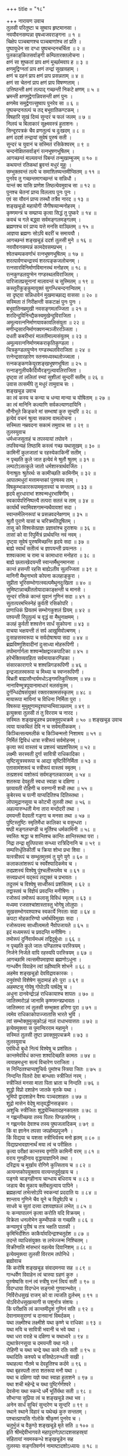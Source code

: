 +++
title = "१८"

+++
नारायण उवाच  
तुलसी परितुष्टा च सुष्वाप हृष्टमानसा ।  
नवयौवनसम्पन्ना वृषध्वजवराङ्‌गना ॥ १ ॥  
चिक्षेप पञ्चबाणश्च पञ्चबाणांश्च तां प्रति ।  
पुष्पायुधेन सा दग्धा पुष्पचन्दनचर्चिता ॥ २ ॥  
पुलकाङ्‌कितसर्वाङ्‌गी कम्पितारक्तलोचना ।  
क्षणं सा शुष्कतां प्राप क्षणं मूर्च्छामवाप ह ॥ ३ ॥  
क्षणमुद्विग्नतां प्राप क्षणं तन्द्रां सुखावहाम् ।  
क्षणं च दहनं प्राप क्षणं प्राप प्रसन्नताम् ॥ ४ ॥  
क्षणं सा चेतनां प्राप क्षणं प्राप विषण्णताम् ।  
उत्तिष्ठन्ती क्षणं तल्पाद्‌ गच्छन्ती निकटे क्षणम् ॥ ५ ॥  
भ्रमन्ती क्षणमुद्वेगान्निवसन्ती क्षणं पुनः ।  
क्षणमेव समुद्वेगात्सुष्वाप पुनरेव सा ॥ ६ ॥  
पुष्पचन्दनतल्पं च तद्‌ बभूवातिकण्टकम् ।  
विषहारि सुखं दिव्यं सुन्दरं च फलं जलम् ॥ ७ ॥  
निलयं च बिलाकारं सूक्ष्मवस्त्रं हुताशनः ।  
सिन्दूरपत्रकं चैव व्रणतुल्यं च दुःखदम् ॥ ८ ॥  
क्षणं ददर्श तन्द्रायां सुवेषं पुरुषं सती ।  
सुन्दरं च युवानं च सस्मितं रसिकेश्वरम् ॥ ९ ॥  
चन्दनोक्षितसर्वाङ्‌गं रत्नभूषणभूषितम् ।  
आगच्छन्तं माल्यवन्तं पिबन्तं तन्मुखाम्बुजम् ॥ १० ॥  
कथयन्तं रतिकथां ब्रुवन्तं मधुरं मुहुः ।  
सम्भुक्तवन्तं तल्पे च समाश्लिष्यन्तमीप्सितम् ॥ ११ ॥  
पुनरेव तु गच्छन्तमागच्छन्तं च सन्निधौ ।  
यान्तं क्व यासि प्राणेश तिष्ठत्येवमुवाच सा ॥ १२ ॥  
पुनश्च चेतनां प्राप्य विललाप पुनः पुनः ।  
एवं सा यौवनं प्राप्य तस्थौ तत्रैव नारद ॥ १३ ॥  
शङ्‌खचूडो महायोगी जैगीषव्यान्मनोहरम् ।  
कृष्णमन्त्रं च सम्प्राप्य कृत्वा सिद्धं तु पुष्करे ॥ १४ ॥  
कवचं च गले बद्ध्वा सर्वमङ्‌गलमङ्‌गलम् ।  
ब्रह्मणश्च वरं प्राप्य यत्ते मनसि वाञ्छितम् ॥ १५ ॥  
आज्ञया ब्रह्मणः सोऽपि बदरीं च समाययौ ।  
आगच्छन्तं शङ्‌खचूडं ददर्श तुलसी मुने ॥ १६ ॥  
नवयौवनसम्पन्नं कामदेवसमप्रभम् ।  
श्वेतचम्पकवर्णाभं रत्नभूषणभूषितम् ॥ १७ ॥  
शरत्पार्वणचन्द्रास्यं शरत्पङ्‌कजलोचनम् ।  
रत्नसारविनिर्माणविमानस्थं मनोहरम् ॥ १८ ॥  
रत्नकुण्डलयुग्मेन गण्डस्थलविराजितम् ।  
पारिजातप्रसूनानां मालावन्तं च सुस्मितम् ॥ १९ ॥  
कस्तूरीकुङ्‌कुमायुक्तं सुगन्धिचन्दनान्वितम् ।  
सा दृष्ट्वा सन्निधावेनं मुखमाच्छाद्य वाससा ॥ २० ॥  
सस्मिता तं निरीक्षन्ती सकटाक्षं पुनः पुनः ।  
बभूवातिनम्रमुखी नवसङ्‌गमलज्जिता ॥ २१ ॥  
शरदिन्दुविनिन्द्यैकस्वमुखेन्दुविराजिता ।  
अमूल्यरत्ननिर्माणयावकावलिसंयुता ॥ २२ ॥  
मणीन्द्रसारनिर्माणक्वणन्मञ्जीररञ्जिता ।  
दधती कबरीभारं मालतीमाल्यसंयुतम् ॥ २३ ॥  
अमूल्यरत्ननिर्माणमकराकृतिकुण्डला ।  
चित्रकुण्डलयुग्मेन गण्डस्थलविराजिता ॥ २४ ॥  
रत्नेन्द्रसारहारेण स्तनमध्यस्थलोज्ज्वला ।  
रत्नकङ्‌कणकेयूरशङ्‌खभूषणभूषिता ॥ २५ ॥  
रत्नाङ्‌गुलीयकैर्दिव्यैरङ्‌गुल्यावलिराजिता ।  
दृष्ट्वा तां ललितां रम्यां सुशीलां सुन्दरीं सतीम् ॥ २६ ॥  
उवास तत्समीपे तु मधुरं तामुवाच सः ।  
शङ्खचूड उवाच  
का त्वं कस्य च कन्या च धन्या मान्या च योषिताम् ॥ २७ ॥  
का त्वं मानिनि कल्याणि सर्वकल्याणदायिनि ।  
मौनीभूते किङ्‌करे मां सम्भाषां कुरु सुन्दरि ॥ २८ ॥  
इत्येवं वचनं श्रुत्वा सकामा वामलोचना ।  
सस्मिता नम्रवदना सकामं तमुवाच सा ॥ २९ ॥  
तुलस्युवाच  
धर्मध्वजसुताहं च तपस्यायां तपोवने ।  
तपस्विन्यहं तिष्ठामि कस्त्वं गच्छ यथासुखम् ॥ ३० ॥  
कामिनीं कुलजातां च रहस्येकाकिनीं सतीम् ।  
न पृच्छति कुले जात इत्येवं मे श्रुतौ श्रुतम् ॥ ३१ ॥  
लम्पटोऽसत्कुले जातो धर्मशास्त्रार्थवर्जितः ।  
येनाश्रुतः श्रुतेरर्थः स कामीच्छति कामिनीम् ॥ ३२ ॥  
आपातमधुरां मत्तामन्तकां पुरुषस्य ताम् ।  
विषकुम्भाकाररूपाममृतास्यां च सन्ततम् ॥ ३३ ॥  
हृदये क्षुरधाराभां शश्वन्मधुरभाषिणीम् ।  
स्वकार्यपरिनिष्पत्त्यै तत्परा सततं च ताम् ॥ ३४ ॥  
कार्यार्थे स्वामिवशगामन्यथैवावशां सदा ।  
स्वान्तर्मलिनरूपां च प्रसन्नवदनेक्षणाम् ॥ ३५ ॥  
श्रुतौ पुराणे यासां च चरित्रमतिदूषितम् ।  
तासु को विश्वसेत्प्राज्ञः प्रज्ञावांश्च दुराशयः ॥ ३६ ॥  
तासां को वा रिपुर्मित्रं प्रार्थयन्ति नवं नवम् ।  
दृष्ट्वा सुवेषं पुरुषमिच्छन्ति हृदये सदा ॥ ३७ ॥  
बाह्ये स्वार्थं सतीत्वं च ज्ञापयन्ती प्रयत्नतः ।  
शश्वत्कामा च रामा च कामाधारा मनोहरा ॥ ३८ ॥  
बाह्ये छलात्खेदयन्ती स्वान्तर्मैथुनमानसा ।  
कान्तं हसन्ती रहसि बाह्येऽतीव सुलज्जिता ॥ ३९ ॥  
मानिनी मैथुनाभावे कोपना कलहाङ्‌कुरा ।  
सुप्रीता भूरिसम्भोगात्स्वल्पमैथुनदुःखिता ॥ ४० ॥  
सुमिष्टान्नाच्छीततोयादाकाङ्‌क्षन्ती च मानसे ।  
सुन्दरं रसिकं कान्तं युवानं गुणिनं सदा ॥ ४१ ॥  
सुतात्परमभिस्नेहं कुर्वती रसिकोपरि ।  
प्राणाधिकं प्रियतमं सम्भोगकुशलं प्रियम् ॥ ४२ ॥  
पश्यन्ती रिपुतुल्यं च वृद्धं वा मैथुनाक्षमम् ।  
कलहं कुर्वती शश्वत्तेन सार्धं सुकोपना ॥ ४३ ॥  
वाचया भक्षयन्ती तं सर्प आखुमिवोल्बणम् ।  
दुःसाहसस्वरूपा च सर्वदोषाश्रया सदा ॥ ४४ ॥  
ब्रह्मविष्णुशिवादीनां दुःसाध्या मोहरूपिणी ।  
तपोमार्गार्गला शश्वन्मोक्षद्वारकपाटिका ॥ ४५ ॥  
हरेर्भक्तिव्यवहिता सर्वमायाकरण्डिका ।  
संसारकारागारे च शश्वन्निगडरूपिणी ॥ ४६ ॥  
इन्द्रजालस्वरूपा च मिथ्या च स्वप्नरूपिणी ।  
बिभ्रती बाह्यसौन्दर्यमधोऽङ्‌गमतिकुत्सितम् ॥ ४७ ॥  
नानाविण्मूत्रपूयानामाधारं मलसंयुतम् ।  
दुर्गन्धिदोषसंयुक्तं रक्तारक्तमसंस्कृतम् ॥ ४८ ॥  
मायारूपा मायिनां च विधिना निर्मिता पुरा ।  
विषरूपा मुमुक्षूणामदृश्याप्यभिवाञ्छताम् ॥ ४९ ॥  
इत्युक्त्वा तुलसी तं तु विरराम च नारद ।  
सस्मितः शङ्‌खचूडश्च प्रवक्तुमुपचक्रमे ॥ ५० ॥
शङ्खचूड उवाच  
त्वया यत्कथितं देवि न च सर्वमलीककम् ।  
किञ्चित्सत्यमलीकं च किञ्चिन्मत्तो निशामय ॥ ५१ ॥  
निर्मितं द्विविधं धात्रा स्त्रीरूपं सर्वमोहनम् ।  
कृत्वा रूपं वास्तवं च प्रशस्यं चाप्रशंसितम् ॥ ५२ ॥  
लक्ष्मीः सरस्वती दुर्गा सावित्री राधिकादिका ।  
सृष्टिसूत्रस्वरूपा च आद्या सृष्टिर्विनिर्मिता ॥ ५३ ॥  
एतासामंशरूपं च स्त्रीरूपं वास्तवं स्मृतम् ।  
तत्प्रशस्यं यशोरूपं सर्वमङ्‌गलकारकम् ॥ ५४ ॥  
शतरूपा देवहूती स्वधा स्वाहा च दक्षिणा ।  
छायावती रोहिणी च वरुणानी शची तथा ॥ ५५ ॥  
कुबेरस्य च पत्नी याप्यदितिश्च दितिस्तथा ।  
लोपामुद्रानसूया च कोटभी तुलसी तथा ॥ ५६ ॥  
अहल्यारुन्धती मेना तारा मन्दोदरी तथा ।  
दमयन्ती वेदवती गङ्‌गा च मनसा तथा ॥ ५७ ॥  
पुष्टिस्तुष्टिः स्मृतिर्मेधा कालिका च वसुन्धरा ।  
षष्ठी मङ्‌गलचण्डी च मूर्तिश्च धर्मकामिनी ॥ ५८ ॥  
स्वस्तिः श्रद्धा च शान्तिश्च कान्तिः क्षान्तिस्तथा परा ।  
निद्रा तन्द्रा क्षुत्पिपासा सन्ध्या रात्रिदिनानि च ॥ ५९ ॥  
सम्पत्तिर्धृतिकीर्ती च क्रिया शोभा प्रभा शिवा ।  
यत्स्त्रीरूपं च सम्भूतमुत्तमं तु युगे युगे ॥ ६० ॥  
कलाकलांशरूपं च स्वर्वेश्यादिकमेव च ।  
तदप्रशस्यं विश्वेषु पुंश्चलीरूपमेव च ॥ ६१ ॥  
सत्त्वप्रधानं यद्‌रूपं तद्युक्तं च प्रभावतः ।  
तदुत्तमं च विश्वेषु साध्वीरूपं प्रशंसितम् ॥ ६२ ॥  
तद्वास्तवं च विज्ञेयं प्रवदन्ति मनीषिणः ।  
रजोरूपं तमोरूपं कलासु विविधं स्मृतम् ॥ ६३ ॥  
मध्यमा रजसश्चांशास्तास्तु भोगेषु लोलुपाः ।  
सुखसम्भोगवश्याश्च स्वकार्ये निरताः सदा ॥ ६४ ॥  
कपटा मोहकारिण्यो धर्मार्थविमुखाः सदा ।  
रजोरूपस्य साध्वीत्वमतो नैवोपजायते ॥ ६५ ॥  
इदं मध्यमरूपं च प्रवदन्ति मनीषिणः ।  
तमोरूपं दुर्निवार्यमधमं तद्विदुर्बुधाः ॥ ६६ ॥  
न पृच्छति कुले जातः पण्डितश्च परस्त्रियम् ।  
निर्जने निर्जले वापि रहस्यपि परस्त्रियम् ॥ ६७ ॥  
आगच्छामि त्वत्समीपमाज्ञया ब्रह्मणोऽधुना ।  
गान्धर्वेण विवाहेन त्वां ग्रहीष्यामि शोभने ॥ ६८ ॥  
अहमेव शङ्‌खचूडो देवविद्रावकारकः ।  
दनुवंश्यो विशेषेण सुदामाहं हरेः पुरा ॥ ६९ ॥  
अहमष्टसु गोपेषु गोपोऽपि पार्षदेषु च ।  
अधुना दानवेन्द्रोऽहं राधिकायाश्च शापतः ॥ ७० ॥  
जातिस्मरोऽहं जानामि कृष्णमन्त्रप्रभावतः ।  
जातिस्मरा त्वं तुलसी सम्भुक्ता हरिणा पुरा ॥ ७१ ॥  
त्वमेव राधिकाकोपाज्जातासि भारते भुवि ।  
त्वां सम्भोक्तुमुत्सुकोऽहं नालं राधाभयात्ततः ॥ ७२ ॥  
इत्येवमुक्त्वा स पुमान्विरराम महामुने ।  
सस्मितं तुलसी तुष्टा प्रवक्तुमुपचक्रमे ॥ ७३ ॥  
तुलस्युवाच  
एवंविधो बुधो नित्यं विश्वेषु च प्रशंसितः ।  
कान्तमेवंविधं कान्ता शश्वदिच्छति कामतः ॥ ७४ ॥  
त्वयाहमधुना सत्यं विचारेण पराजिता ।  
स निन्दितश्चाप्यशुचिर्यः पुमांश्च स्त्रिया जितः ॥ ७५ ॥  
निन्दन्ति पितरो देवा बान्धवाः स्त्रीजितं नरम् ।  
स्त्रीजितं मनसा माता पिता भ्राता च निन्दति ॥ ७६ ॥  
शुद्धो विप्रो दशाहेन जातके मृतके यथा ।  
भूमिपो द्वादशाहेन वैश्यः पञ्चदशाहतः ॥ ७७ ॥  
शूद्रो मासेन वेदेषु मातृवद्धीनसङ्‌करः ।  
अशुचिः स्त्रीजितः शुद्ध्येच्चितादहनकालतः ॥ ७८ ॥  
न गह्णन्तीच्छया तस्य पितरः पिण्डतर्पणम् ।  
न गह्णन्त्येव देवाश्च तस्य पुष्पजलादिकम् ॥ ७९ ॥  
किं वा ज्ञानेन तपसा जपहोमप्रपूजनैः ।  
किं विद्यया च यशसा स्त्रीभिर्यस्य मनो हृतम् ॥ ८० ॥  
विद्याप्रभावज्ञानार्थं मया त्वं च परीक्षितः ।  
कृत्वा परीक्षां कान्तस्य वृणोति कामिनी वरम् ॥ ८१ ॥  
वराय गुणहीनाय वृद्धायाज्ञानिने तथा ।  
दरिद्राय च मूर्खाय रोगिणे कुत्सिताय च ॥ ८२ ॥  
अत्यन्तकोपयुक्ताय वात्यन्तदुर्मुखाय च ।  
पङ्‌गवे चाङ्‌गहीनाय चान्धाय बधिराय च ॥ ८३ ॥  
जडाय चैव मूकाय क्लीबतुल्याय पापिने ।  
ब्रह्महत्यां लभेत्सोऽपि स्वकन्यां प्रददाति यः ॥ ८४ ॥  
शान्ताय गुणिने चैव यूने च विदुषेऽपि च ।  
साधवे च सुतां दत्त्वा दशयज्ञफलं लभेत् ॥ ८५ ॥  
यः कन्यापालनं कृत्वा करोति यदि विक्रयम् ।  
विक्रेता धनलोभेन कुम्भीपाकं स गच्छति ॥ ८६ ॥  
कन्यामूत्रं पुरीषं च तत्र भक्षति पातकी ।  
कृमिभिर्दंशितः काकैर्यावदिन्द्राश्चतुर्दश ॥ ८७ ॥  
तदन्ते व्याधिसंयुक्तः स लभेज्जन्म निश्चितम् ।  
विक्रीणाति मांसभारं वहत्येव दिवानिशम् ॥ ८८ ॥  
इत्येवमुक्त्वा तुलसी विरराम तपोनिधे ।  
ब्रह्मोवाच  
किं करोषि शङ्‌खचूड संवादमनया सह ॥ ८९ ॥  
गान्धर्वेण विवाहेन त्वं चास्या ग्रहणं कुरु ।  
पुरुषेष्वसि रत्नं त्वं स्त्रीषु रत्नं त्वियं सती ॥ ९० ॥  
विदग्धाया विदग्धेन सङ्‌गमो गुणवान्भवेत् ।  
निर्विरोधसुखं राजन् को वा त्यजति दुर्लभम् ॥ ९१ ॥  
योऽविरोधसुखत्यागी स पशुर्नात्र संशयः ।  
किं परीक्षसि त्वं कान्तमीदृशं गुणिनं सति ॥ ९२ ॥  
देवानामसुराणां च दानवानां विमर्दकम् ।  
यथा लक्ष्मीश्च लक्ष्मीशे यथा कृष्णे च राधिका ॥ ९३ ॥  
यथा मयि च सावित्री भवानी च भवे यथा ।  
यथा धरा वराहे च दक्षिणा च यथाध्वरे ॥ ९४ ॥  
द्यथात्रेरनसूया च दमयन्ती यथा नले ।  
रोहिणी च यथा चन्द्रे यथा कामे रतिः सती ॥ ९५ ॥  
यथादितिः कश्यपे च वसिष्ठेऽरुन्धती सखी ।  
यथाहल्या गौतमे च देवहूतिश्च कर्दमे ॥ ९६ ॥  
यथा बृहस्पतौ तारा शतरूपा मनौ यथा ।  
यथा च दक्षिणा यज्ञे यथा स्वाहा हुताशने ॥ ९७ ॥  
यथा शची महेन्द्रे च यथा पुष्टिर्गणेश्वरे ।  
देवसेना यथा स्कन्दे धर्मे भूर्तिर्यथा सती ॥ ९८ ॥  
सौभाग्या सुप्रिया त्वं च शङ्‌खचूडे तथा भव ।  
अनेन सार्धं सुचिरं सुन्दरेण च सुन्दरि ॥ ९९ ॥  
स्थाने स्थाने विहारं च यथेच्छं कुरु सन्ततम् ।  
पश्चात्प्राप्यसि गोलोके श्रीकृष्णं पुनरेव च ।  
चतुर्भुजं च वैकुण्ठे शङ्‌खचूडे मृते सति ॥ १०० ॥  
इति श्रीमद्देवीभागवते महापुराणेऽष्टादशसाहस्र्यां  
संहितायां नवमस्कन्धे शङ्‌खचूडेन सह  
तुलस्याः सङ्‌गतिवर्णनं नामाष्टादशोऽध्यायः ॥ १८ ॥
